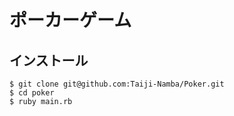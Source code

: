 # ポーカーゲーム

## インストール

```
$ git clone git@github.com:Taiji-Namba/Poker.git
$ cd poker
$ ruby main.rb
```
